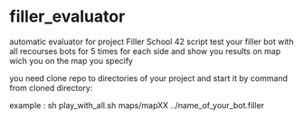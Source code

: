 # filler_evaluator
automatic evaluator for project Filler School 42
script test your filler bot with all recourses bots for 5 times for each side and show you results on map wich you on the map you specify

you need clone repo to directories of your project and start it by command from cloned directory:

example : sh play_with_all.sh maps/mapXX ../name_of_your_bot.filler
